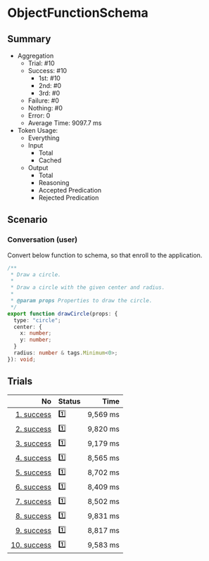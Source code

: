 # ObjectFunctionSchema
## Summary
  - Aggregation
    - Trial: #10
    - Success: #10
      - 1st: #10
      - 2nd: #0
      - 3rd: #0
    - Failure: #0
    - Nothing: #0
    - Error: 0
    - Average Time: 9097.7 ms
  - Token Usage:
    - Everything
    - Input
      - Total
      - Cached
    - Output
      - Total
      - Reasoning
      - Accepted Predication
      - Rejected Predication

## Scenario
### Conversation (user)
Convert below function to schema, so that enroll to the application.

```ts
/**
 * Draw a circle.
 *
 * Draw a circle with the given center and radius.
 *
 * @param props Properties to draw the circle.
 */
export function drawCircle(props: {
  type: "circle";
  center: {
    x: number;
    y: number;
  }
  radius: number & tags.Minimum<0>;
}): void;
```

## Trials
No | Status | Time
---:|:-------|------:
[1. success](./trials/1.success.json) | 1️⃣ | 9,569 ms
[2. success](./trials/2.success.json) | 1️⃣ | 9,820 ms
[3. success](./trials/3.success.json) | 1️⃣ | 9,179 ms
[4. success](./trials/4.success.json) | 1️⃣ | 8,565 ms
[5. success](./trials/5.success.json) | 1️⃣ | 8,702 ms
[6. success](./trials/6.success.json) | 1️⃣ | 8,409 ms
[7. success](./trials/7.success.json) | 1️⃣ | 8,502 ms
[8. success](./trials/8.success.json) | 1️⃣ | 9,831 ms
[9. success](./trials/9.success.json) | 1️⃣ | 8,817 ms
[10. success](./trials/10.success.json) | 1️⃣ | 9,583 ms